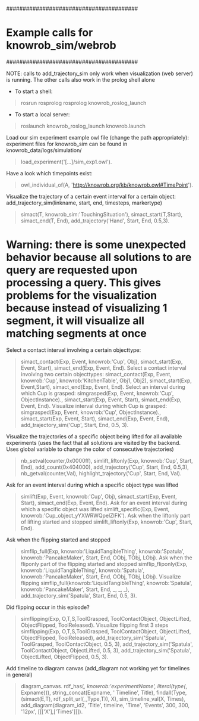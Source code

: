 ########################################
# Example calls for knowrob_sim/webrob #
########################################

NOTE: calls to add_trajectory_sim only work when visualization (web server) is running. The other calls also work in the prolog shell alone

- To start a shell: 
>rosrun rosprolog rosprolog knowrob_roslog_launch

- To start a local server: 
>roslaunch knowrob_roslog_launch knowrob.launch 

Load our sim experiment example owl file (change the path appropriately):
experiment files for knowrob_sim can be found in knowrob_data/logs/simulation/
>load_experiment('[...]/sim_exp1.owl').

Have a look which timepoints exist:
>owl_individual_of(A, 'http://knowrob.org/kb/knowrob.owl#TimePoint').

Visualize the trajectory of a certain event interval for a certain object:
add_trajectory_sim(linkname, start, end, timesteps, markertype) 
>simact(T, knowrob_sim:'TouchingSituation'), simact_start(T,Start), simact_end(T, End), add_trajectory('Hand', Start, End, 0.5,3).

# Warning: there is some unexpected behavior because all solutions to are query are requested upon processing a query. This gives problems for the visualization because instead of visualizing 1 segment, it will visualize all matching segments at once #
Select a contact interval involving a certain objecttype:
>simact_contact(Exp, Event, knowrob:'Cup', Obj), simact_start(Exp, Event, Start), simact_end(Exp, Event, End).
Select a contact interval involving two certain objecttypes:
>simact_contact(Exp, Event, knowrob:'Cup', knowrob:'KitchenTable', Obj1, Obj2), simact_start(Exp, Event,Start), simact_end(Exp, Event, End).
Select an interval during which Cup is grasped:
>simgrasped(Exp, Event, knowrob:'Cup', ObjectInstance)., simact_start(Exp, Event, Start), simact_end(Exp, Event, End).
Visualize interval during which Cup is grasped:
>simgrasped(Exp, Event, knowrob:'Cup', ObjectInstance)., simact_start(Exp, Event, Start), simact_end(Exp, Event, End), add_trajectory_sim('Cup', Start, End, 0.5, 3).

Visualize the trajectories of a specific object being lifted for all available experiments (uses the fact that all solutions are visited by the backend. Uses global variable to change the color of consecutive trajectories)
> nb_setval(counter,0x0000ff), simlift_liftonly(Exp, knowrob:'Cup', Start, End), add_count(0x404000), add_trajectory('Cup', Start, End, 0.5,3), nb_getval(counter,Val), highlight_trajectory('Cup', Start, End, Val).

Ask for an event interval during which a specific object type was lifted
>simlift(Exp, Event, knowrob:'Cup', Obj), simact_start(Exp, Event, Start), simact_end(Exp, Event, End).
Ask for an event interval during which a specific object was lifted
>simlift_specific(Exp, Event, knowrob:'Cup_object_yYXWRWQpelZIFK').
Ask when the liftonly part of lifting started and stopped
>simlift_liftonly(Exp, knowrob:'Cup', Start, End).

Ask when the flipping started and stopped
>simflip_full(Exp, knowrob:'LiquidTangibleThing', knowrob:'Spatula', knowrob:'PancakeMaker', Start, End, OObj, TObj, LObj).
Ask when the fliponly part of the flipping started and stopped
>simflip_fliponly(Exp, knowrob:'LiquidTangibleThing', knowrob:'Spatula', knowrob:'PancakeMaker', Start, End, OObj, TObj, LObj).
Visualize flipping
>simflip_full(knowrob:'LiquidTangibleThing', knowrob:'Spatula', knowrob:'PancakeMaker', Start, End, _, _, _), add_trajectory_sim('Spatula', Start, End, 0.5, 3).

Did flipping occur in this episode?
>simflipping(Exp, O,T,S,ToolGrasped, ToolContactObject, ObjectLifted, ObjectFlipped, ToolReleased).
Visualize flipping first 3 steps
>simflipping(Exp, O,T,S,ToolGrasped, ToolContactObject, ObjectLifted, ObjectFlipped, ToolReleased), add_trajectory_sim('Spatula', ToolGrasped, ToolContactObject, 0.5, 3), add_trajectory_sim('Spatula', ToolContactObject, ObjectLifted, 0.5, 3), add_trajectory_sim('Spatula', ObjectLifted, ObjectFlipped, 0.5, 3).

Add timeline to diagram canvas (add_diagram not working yet for timelines in general)
>diagram_canvas.
>rdf_has(_, knowrob:'experimentName', literal(type(_, Expname))), string_concat(Expname, ' Timeline', Title), findall(Type, (simact(E,T), rdf_split_url(_,Type,T)), X), sim_timeline_val(X, Times), add_diagram(diagram_id2, 'Title', timeline, 'Time', 'Events', 300, 300, '12px', [[['X'],['Times']]]).